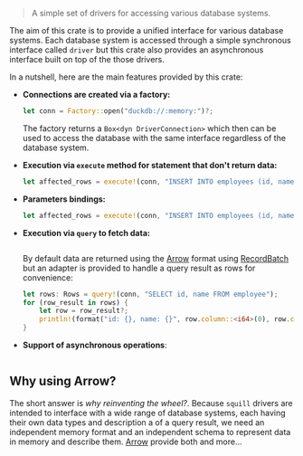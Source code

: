 > A simple set of drivers for accessing various database systems.

The aim of this crate is to provide a unified interface for various database systems. Each database system is accessed
through a simple synchronous interface called `driver` but this crate also provides an asynchronous interface built on
top of the those drivers.

In a nutshell, here are the main features provided by this crate:

- **Connections are created via a factory:**

  ```rust
  let conn = Factory::open("duckdb://:memory:")?;
  ```

  The factory returns a `Box<dyn DriverConnection>` which then can be used to access the database with the same
  interface regardless of the database system.

- **Execution via `execute` method for statement that don't return data:**

  ```rust
  let affected_rows = execute!(conn, "INSERT INTO employees (id, name) VALUES (1, 'McFly')");
  ```

- **Parameters bindings:**

  ```rust
  let affected_rows = execute!(conn, "INSERT INTO employees (id, name) VALUES (?, ?)", 1, "Mc Fly");
  ```

- **Execution via `query` to fetch data:**

  ```rust

  ```

  By default data are returned using the [Arrow](https://arrow.apache.org) format using
  [RecordBatch](https://docs.rs/arrow-array/52.0.0/arrow_array/struct.RecordBatch.html) but an adapter is provided to
  handle a query result as rows for convenience:

  ```rust
  let rows: Rows = query!(conn, "SELECT id, name FROM employee");
  for (row_result in rows) {
      let row = row_result?;
      println!(format("id: {}, name: {}", row.column::<i64>(0), row.column::<String>(1)));
  }
  ```

- **Support of asynchronous operations**:

  ```

  ```

## Why using Arrow?

The short answer is _why reinventing the wheel?_. Because `squill` drivers are intended to interface with a wide range
of database systems, each having their own data types and description a of a query result, we need an independent memory
format and an independent schema to represent data in memory and describe them.
[Arrow](https://arrow.apache.org/docs/python/api/datatypes.html#data-types-and-schemas) provide both and more...
